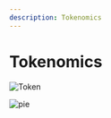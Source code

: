 ```yaml
---
description: Tokenomics
---
```


# Tokenomics


![Token](/img/Token.png)

![pie](/img/piechart3.png)